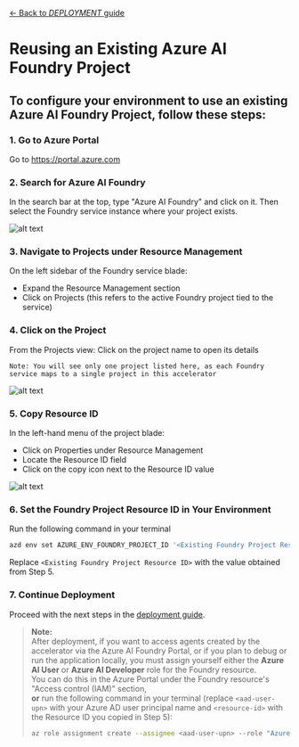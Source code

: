 [← Back to *DEPLOYMENT* guide](/docs/DeploymentGuide.md#deployment-steps)

# Reusing an Existing Azure AI Foundry Project
To configure your environment to use an existing Azure AI Foundry Project, follow these steps:
---
### 1. Go to Azure Portal
Go to https://portal.azure.com

### 2. Search for Azure AI Foundry
In the search bar at the top, type "Azure AI Foundry" and click on it. Then select the Foundry service instance where your project exists.

![alt text](../docs/images/re_use_foundry_project/azure_ai_foundry_list.png)

### 3. Navigate to Projects under Resource Management
On the left sidebar of the Foundry service blade:

- Expand the Resource Management section
- Click on Projects (this refers to the active Foundry project tied to the service)

### 4. Click on the Project
From the Projects view: Click on the project name to open its details

    Note: You will see only one project listed here, as each Foundry service maps to a single project in this accelerator

![alt text](../docs/images/re_use_foundry_project/navigate_to_projects.png)

### 5. Copy Resource ID
In the left-hand menu of the project blade: 

- Click on Properties under Resource Management
- Locate the Resource ID field
- Click on the copy icon next to the Resource ID value

![alt text](../docs/images/re_use_foundry_project/project_resource_id.png)

### 6. Set the Foundry Project Resource ID in Your Environment
Run the following command in your terminal
```bash
azd env set AZURE_ENV_FOUNDRY_PROJECT_ID '<Existing Foundry Project Resource ID>'
```
Replace `<Existing Foundry Project Resource ID>` with the value obtained from Step 5.

### 7. Continue Deployment
Proceed with the next steps in the [deployment guide](/docs/DeploymentGuide.md#deployment-steps).

> **Note:**  
> After deployment, if you want to access agents created by the accelerator via the Azure AI Foundry Portal, or if you plan to debug or run the application locally, you must assign yourself either the **Azure AI User** or **Azure AI Developer** role for the Foundry resource.  
> You can do this in the Azure Portal under the Foundry resource's "Access control (IAM)" section,  
> **or** run the following command in your terminal (replace `<aad-user-upn>` with your Azure AD user principal name and `<resource-id>` with the Resource ID you copied in Step 5):
> ```bash
> az role assignment create --assignee <aad-user-upn> --role "Azure AI User" --scope <resource-id>
> ```
